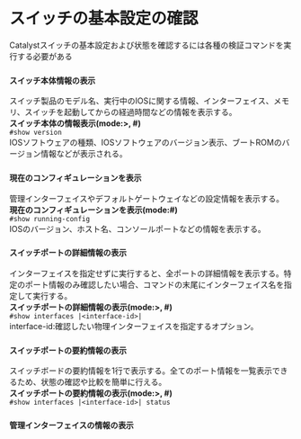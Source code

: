# スイッチの基本設定の確認
Catalystスイッチの基本設定および状態を確認するには各種の検証コマンドを実行する必要がある

### `スイッチ本体情報の表示`
スイッチ製品のモデル名、実行中のIOSに関する情報、インターフェイス、メモリ、スイッチを起動してからの経過時間などの情報を表示する。  
**スイッチ本体の情報表示(mode:>, #)**  
`#show version`  
IOSソフトウェアの種類、IOSソフトウェアのバージョン表示、ブートROMのバージョン情報などが表示される。

### `現在のコンフィギュレーションを表示`
管理インターフェイスやデフォルトゲートウェイなどの設定情報を表示する。  
**現在のコンフィギュレーションを表示(mode:#)**  
`#show running-config`  
IOSのバージョン、ホスト名、コンソールポートなどの情報を表示する。

### `スイッチポートの詳細情報の表示`
インターフェイスを指定せずに実行すると、全ポートの詳細情報を表示する。特定のポート情報のみ確認したい場合、コマンドの末尾にインターフェイス名を指定して実行する。  
**スイッチポートの詳細情報の表示(mode:>, #)**  
`#show interfaces |<interface-id>|`  
interface-id:確認したい物理インターフェイスを指定するオプション。  

### `スイッチポートの要約情報の表示`
スイッチボードの要約情報を1行で表示する。全てのポート情報を一覧表示できるため、状態の確認や比較を簡単に行える。  
**スイッチポートの要約情報の表示(mode:>, #)**  
`#show interfaces |<interface-id>| status`  

### `管理インターフェイスの情報の表示`
